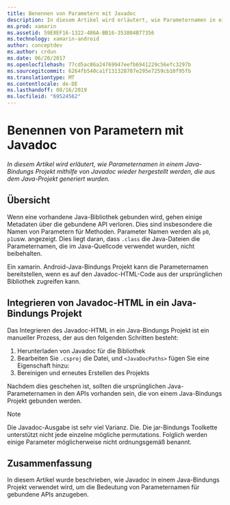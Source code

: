 ```yaml
---
title: Benennen von Parametern mit Javadoc
description: In diesem Artikel wird erläutert, wie Parameternamen in einem Java-Bindungs Projekt mithilfe von Javadoc wieder hergestellt werden, die aus dem Java-Projekt generiert wurden.
ms.prod: xamarin
ms.assetid: 59E8EF16-1322-486A-BB16-353804B77356
ms.technology: xamarin-android
author: conceptdev
ms.author: crdun
ms.date: 06/20/2017
ms.openlocfilehash: 77cd5ac86a24769947eefb6941229c56efc3297b
ms.sourcegitcommit: 6264fb540ca1f131328707e295e7259cb10f95fb
ms.translationtype: MT
ms.contentlocale: de-DE
ms.lasthandoff: 08/16/2019
ms.locfileid: "69524562"
---
```

# <a name="naming-parameters-with-javadoc"></a>Benennen von Parametern mit Javadoc

_In diesem Artikel wird erläutert, wie Parameternamen in einem Java-Bindungs Projekt mithilfe von Javadoc wieder hergestellt werden, die aus dem Java-Projekt generiert wurden._


## <a name="overview"></a>Übersicht

Wenn eine vorhandene Java-Bibliothek gebunden wird, gehen einige Metadaten über die gebundene API verloren. Dies sind insbesondere die Namen von Parametern für Methoden. Parameter Namen werden als `p0`, `p1`usw. angezeigt. Dies liegt daran, dass `.class` die Java-Dateien die Parameternamen, die im Java-Quellcode verwendet wurden, nicht beibehalten. 

Ein xamarin. Android-Java-Bindungs Projekt kann die Parameternamen bereitstellen, wenn es auf den Javadoc-HTML-Code aus der ursprünglichen Bibliothek zugreifen kann. 

## <a name="integrating-javadoc-html-into-a-java-binding-project"></a>Integrieren von Javadoc-HTML in ein Java-Bindungs Projekt

Das Integrieren des Javadoc-HTML in ein Java-Bindungs Projekt ist ein manueller Prozess, der aus den folgenden Schritten besteht: 

1. Herunterladen von Javadoc für die Bibliothek
2. Bearbeiten Sie `.csproj` die Datei, und `<JavaDocPaths>` fügen Sie eine Eigenschaft hinzu:
3. Bereinigen und erneutes Erstellen des Projekts

Nachdem dies geschehen ist, sollten die ursprünglichen Java-Parameternamen in den APIs vorhanden sein, die von einem Java-Bindungs Projekt gebunden werden. 


> [!NOTE]
> Die Javadoc-Ausgabe ist sehr viel Varianz. Die. Die jar-Bindungs Toolkette unterstützt nicht jede einzelne mögliche permutations. Folglich werden einige Parameter möglicherweise nicht ordnungsgemäß benannt.


## <a name="summary"></a>Zusammenfassung

In diesem Artikel wurde beschrieben, wie Javadoc in einem Java-Bindungs Projekt verwendet wird, um die Bedeutung von Parameternamen für gebundene APIs anzugeben. 

